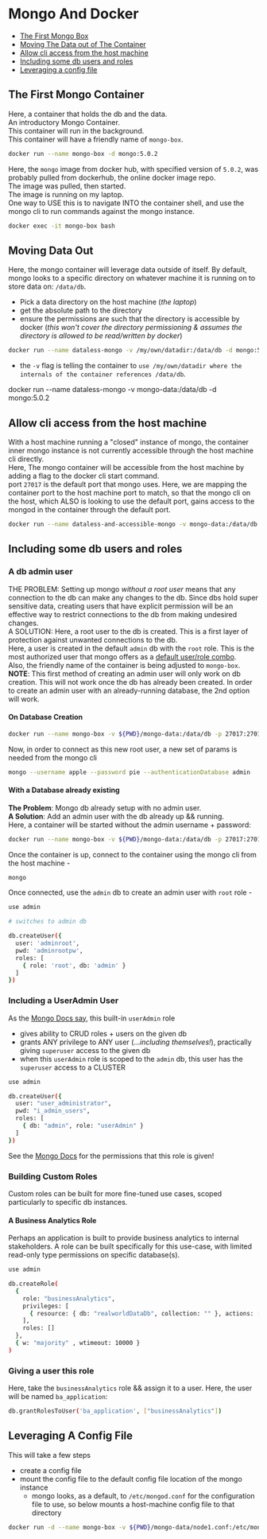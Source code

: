 # Mongo And Docker

- [The First Mongo Box](#the-first-mongo-container)
- [Moving The Data out of The Container](#moving-data-out)
- [Allow cli access from the host machine](#allow-cli-access-from-the-host-machine)
- [Including some db users and roles](#including-some-db-users-and-roles)
- [Leveraging a config file](#leveraging-a-config-file)

## The First Mongo Container

Here, a container that holds the db and the data.  
An introductory Mongo Container.  
This container will run in the background.  
This container will have a friendly name of `mongo-box`.

```bash
docker run --name mongo-box -d mongo:5.0.2
```

Here, the `mongo` image from docker hub, with specified version of `5.0.2`, was probably pulled from dockerhub, the online docker image repo.  
The image was pulled, then started.  
The image is running on my laptop.  
One way to USE this is to navigate INTO the container shell, and use the mongo cli to run commands against the mongo instance.

```bash
docker exec -it mongo-box bash
```

## Moving Data Out

Here, the mongo container will leverage data outside of itself.
By default, mongo looks to a specific directory on whatever machine it is running on to store data on: `/data/db`.

- Pick a data directory on the host machine (_the laptop_)
- get the absolute path to the directory
- ensure the permissions are such that the directory is accessible by docker (_this won't cover the directory permissioning & assumes the directory is allowed to be read/written by docker_)

```bash
docker run --name dataless-mongo -v /my/own/datadir:/data/db -d mongo:5.0.2
```

- the `-v` flag is telling the container to `use /my/own/datadir where the internals of the container references /data/db`.

docker run --name dataless-mongo -v mongo-data:/data/db -d mongo:5.0.2

## Allow cli access from the host machine

With a host machine running a "closed" instance of mongo, the container inner mongo instance is not currently accessible through the host machine cli directly.  
Here, The mongo container will be accessible from the host machine by adding a flag to the docker cli start command.  
port `27017` is the default port that mongo uses. Here, we are mapping the container port to the host machine port to match, so that the mongo cli on the host, which ALSO is looking to use the default port, gains access to the mongod in the container through the default port.

```bash
docker run --name dataless-and-accessible-mongo -v mongo-data:/data/db -p 27017:27017 -d mongo:5.0.2
```

## Including some db users and roles

### A db admin user

THE PROBLEM: Setting up mongo _without a root user_ means that any connection to the db can make any changes to the db. Since dbs hold super sensitive data, creating users that have explicit permission will be an effective way to restrict connections to the db from making undesired changes.  
A SOLUTION: Here, a root user to the db is created. This is a first layer of protection against unwanted connections to the db.  
Here, a user is created in the default `admin` db with the `root` role. This is the most authorized user that mongo offers as a [default user/role combo](https://docs.mongodb.com/manual/reference/built-in-roles/).  
Also, the friendly name of the container is being adjusted to `mongo-box`.  
**NOTE**: This first method of creating an admin user will only work on db creation. This will not work once the db has already been created. In order to create an admin user with an already-running database, the 2nd option will work.

#### On Database Creation

```bash
docker run --name mongo-box -v ${PWD}/mongo-data:/data/db -p 27017:27017 -d -e MONGO_INITDB_ROOT_USERNAME=apple -e MONGO_INITDB_ROOT_PASSWORD=pie mongo:5.0.2
```

Now, in order to connect as this new root user, a new set of params is needed from the mongo cli

```bash
mongo --username apple --password pie --authenticationDatabase admin
```

#### With a Database already existing

**The Problem**: Mongo db already setup with no admin user.  
**A Solution**: Add an admin user with the db already up && running.  
Here, a container will be started without the admin username + password:

```bash
docker run --name mongo-box -v ${PWD}/mongo-data:/data/db -p 27017:27017 -d mongo:5.0.2
```

Once the container is up, connect to the container using the mongo cli from the host machine -

```bash
mongo
```

Once connected, use the `admin` db to create an admin user with `root` role -

```bash
use admin

# switches to admin db

db.createUser({
  user: 'adminroot',
  pwd: 'adminrootpw',
  roles: [
    { role: 'root', db: 'admin' }
  ]
})

```

### Including a UserAdmin User

As the [Mongo Docs say](https://docs.mongodb.com/manual/reference/built-in-roles/), this built-in `userAdmin` role

- gives ability to CRUD roles + users on the given db
- grants ANY privilege to ANY user (..._including themselves!_), practically giving `superuser` access to the given db
- when this `userAdmin` role is scoped to the `admin` db, this user has the `superuser` access to a CLUSTER

```bash
use admin

db.createUser({
  user: "user_administrator",
  pwd: "i_admin_users",
  roles: [
    { db: "admin", role: "userAdmin" }
  ]
})
```

See the [Mongo Docs](https://docs.mongodb.com/manual/reference/built-in-roles/#mongodb-authrole-userAdmin) for the permissions that this role is given!

### Building Custom Roles

Custom roles can be built for more fine-tuned use cases, scoped particularly to specific db instances.

#### A Business Analytics Role

Perhaps an application is built to provide business analytics to internal stakeholders. A role can be built specifically for this use-case, with limited read-only type permissions on specific database(s).

```bash
use admin

db.createRole(
  {
    role: "businessAnalytics",
    privileges: [
      { resource: { db: "realworldDataDb", collection: "" }, actions: [ "find", "aggregate","count","distinct","listIndexes" ] }
    ],
    roles: []
  },
  { w: "majority" , wtimeout: 10000 }
)

```

### Giving a user this role

Here, take the `businessAnalytics` role && assign it to a user. Here, the user will be named `ba_application`:

```bash
db.grantRolesToUser('ba_application', ["businessAnalytics"])
```

## Leveraging A Config File

This will take a few steps

- create a config file
- mount the config file to the default config file location of the mongo instance
  - mongo looks, as a default, to `/etc/mongod.conf` for the configuration file to use, so below mounts a host-machine config file to that directory

```bash
docker run -d --name mongo-box -v ${PWD}/mongo-data/node1.conf:/etc/mongod.conf -v ${PWD}/mongo-data/mock-data:/data/db -e MONGO_INITDB_ROOT_USERNAME=apple -e MONGO_INITDB_ROOT_PASSWORD=pie mongo:5.0.2
```
